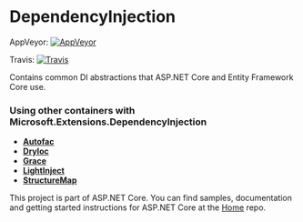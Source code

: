 DependencyInjection
===================
AppVeyor: [![AppVeyor](https://ci.appveyor.com/api/projects/status/o6mbbm70k0gddtej/branch/dev?svg=true)](https://ci.appveyor.com/project/aspnetci/DependencyInjection/branch/dev)

Travis:   [![Travis](https://travis-ci.org/aspnet/DependencyInjection.svg?branch=dev)](https://travis-ci.org/aspnet/DependencyInjection)

Contains common DI abstractions that ASP.NET Core and Entity Framework Core use.


### Using other containers with Microsoft.Extensions.DependencyInjection

* [**Autofac**](http://autofac.readthedocs.org/en/latest/integration/aspnetcore.html)
* [**DryIoc**](https://www.nuget.org/packages/DryIoc.Microsoft.DependencyInjection)
* [**Grace**](https://www.nuget.org/packages/Grace.DependencyInjection.Extensions)
* [**LightInject**](https://github.com/seesharper/LightInject.Microsoft.DependencyInjection)
* [**StructureMap**](https://github.com/structuremap/StructureMap.Microsoft.DependencyInjection)


This project is part of ASP.NET Core. You can find samples, documentation and getting started instructions for ASP.NET Core at the [Home](https://github.com/aspnet/home) repo.
